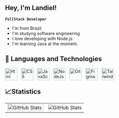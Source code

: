 ## Hey, I'm Landiel! 

**`FullStack Developer`**

* I'm from Brazil
* I'm studyng software engineering
* I love developing with Node.js
* I'm learning Java at the moment.

## 🤖 Languages ​​and Technologies


<img
align="left"
alt="Html"
title="Html"
width="40px"
style="padding-right: 10px;"
 src="https://cdn.jsdelivr.net/gh/devicons/devicon@latest/icons/html5/html5-original.svg" />
 
<img
align="left"
alt="CSS"
title="Css"
width="40px"
style="padding-right: 10px;"
 src="https://cdn.jsdelivr.net/gh/devicons/devicon@latest/icons/css3/css3-original.svg" />

 
<img
  align="left"
  width="40px"
  alt="JavaScript"
  title="JavaScript"
  style="padding-right: 10px;"
  style='padding-right: 10px;'
  src="https://cdn.jsdelivr.net/gh/devicons/devicon@latest/icons/javascript/javascript-original.svg" />
  
<img
  align="left"
  alt="NodeJs"
  title="NodeJs"
  width="40px"
  style="padding-right: 10px;"
  src="https://cdn.jsdelivr.net/gh/devicons/devicon@latest/icons/nodejs/nodejs-plain-wordmark.svg" />
          
          
<img
align="left"
alt="Git"
title="Git"
width="40px"
style="padding-right: 10px;"
 src="https://cdn.jsdelivr.net/gh/devicons/devicon@latest/icons/git/git-original.svg" />
          
          
  <img
  align="left"
  width="40px"
  alt="Figma"
  title="Figma"
  style="padding-right: 10px;"
   src="https://cdn.jsdelivr.net/gh/devicons/devicon@latest/icons/figma/figma-original.svg" />
          
            
<img
align="left"
width="40px"
alt="Tailwind"
title="Tailwind"
style="padding-right: 10px;"
 src="https://cdn.jsdelivr.net/gh/devicons/devicon@latest/icons/tailwindcss/tailwindcss-original.svg" />
          
<br/>
<br/>

## 📈Statistics
<p>

</p>

<table align="center">
  <tr>
    <td>
    <img
align="left"
alt="GitHub Stats"
style="width: 100%;"
src="https://github-readme-stats.vercel.app/api?username=LandielDurans&show_icons=true&theme=aura&include_all_commits=true"
/>
    </td>
    <td>
    <img
align="center"
alt="GitHub Stats"
style="max-width: 100%;"
src="https://github-readme-stats.vercel.app/api/top-langs/?username=LandielDurans&theme=aura&layout=compact&custom_title=Technologies&langs_count=9"
/>
    </td>
  </tr>
</table>